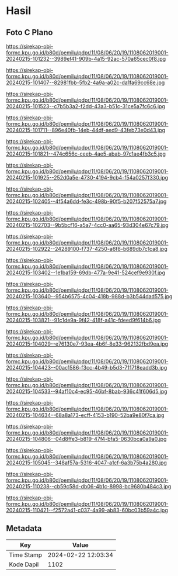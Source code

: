 # Hasil

## Foto C Plano

https://sirekap-obj-formc.kpu.go.id/b80d/pemilu/pdpr/11/08/06/20/19/1108062019001-20240215-101232--3989ef41-909b-4a15-92ac-570a65cec0f8.jpg

https://sirekap-obj-formc.kpu.go.id/b80d/pemilu/pdpr/11/08/06/20/19/1108062019001-20240215-101407--82981fbb-5fb2-4a9a-a02c-da1fa69cc68e.jpg

https://sirekap-obj-formc.kpu.go.id/b80d/pemilu/pdpr/11/08/06/20/19/1108062019001-20240215-101523--c7b5b3a2-f2dd-43a3-b51c-31ce5a7fc6c6.jpg

https://sirekap-obj-formc.kpu.go.id/b80d/pemilu/pdpr/11/08/06/20/19/1108062019001-20240215-101711--896e40fb-14eb-44df-aed9-43feb73e0d43.jpg

https://sirekap-obj-formc.kpu.go.id/b80d/pemilu/pdpr/11/08/06/20/19/1108062019001-20240215-101821--474c656c-ceeb-4ae5-abab-97c1ae4fb3c5.jpg

https://sirekap-obj-formc.kpu.go.id/b80d/pemilu/pdpr/11/08/06/20/19/1108062019001-20240215-101925--252d0a5e-4730-4194-9cb4-f54a0257f330.jpg

https://sirekap-obj-formc.kpu.go.id/b80d/pemilu/pdpr/11/08/06/20/19/1108062019001-20240215-102405--4f54a6dd-fe3c-498b-90f5-b207f52575a7.jpg

https://sirekap-obj-formc.kpu.go.id/b80d/pemilu/pdpr/11/08/06/20/19/1108062019001-20240215-102703--9b5bcf16-a5a7-4cc0-aa65-93d304e67c79.jpg

https://sirekap-obj-formc.kpu.go.id/b80d/pemilu/pdpr/11/08/06/20/19/1108062019001-20240215-102922--24289100-f737-4250-a6f8-b689db7c1ca8.jpg

https://sirekap-obj-formc.kpu.go.id/b80d/pemilu/pdpr/11/08/06/20/19/1108062019001-20240215-103402--1e1ba159-69db-477a-9e41-524cef9e930f.jpg

https://sirekap-obj-formc.kpu.go.id/b80d/pemilu/pdpr/11/08/06/20/19/1108062019001-20240215-103640--954b6575-4c04-418b-988d-b3b544dad575.jpg

https://sirekap-obj-formc.kpu.go.id/b80d/pemilu/pdpr/11/08/06/20/19/1108062019001-20240215-103821--91c1de9a-9f42-418f-a41c-fdeed9f614b6.jpg

https://sirekap-obj-formc.kpu.go.id/b80d/pemilu/pdpr/11/08/06/20/19/1108062019001-20240215-104029--e76130e7-93ea-4b6f-8e33-962132fbd9ea.jpg

https://sirekap-obj-formc.kpu.go.id/b80d/pemilu/pdpr/11/08/06/20/19/1108062019001-20240215-104423--00ac1586-f3cc-4b49-b5d3-711718eadd3b.jpg

https://sirekap-obj-formc.kpu.go.id/b80d/pemilu/pdpr/11/08/06/20/19/1108062019001-20240215-104533--94af10c4-ec95-46bf-8bab-936c41f606d5.jpg

https://sirekap-obj-formc.kpu.go.id/b80d/pemilu/pdpr/11/08/06/20/19/1108062019001-20240215-104634--68a8a173-ecff-4153-b190-52ba9e80f7ca.jpg

https://sirekap-obj-formc.kpu.go.id/b80d/pemilu/pdpr/11/08/06/20/19/1108062019001-20240215-104806--04d8ffe3-b819-47f4-bfa5-0630bca0a9a0.jpg

https://sirekap-obj-formc.kpu.go.id/b80d/pemilu/pdpr/11/08/06/20/19/1108062019001-20240215-105045--348af57a-5316-4047-a1cf-6a3b75b4a280.jpg

https://sirekap-obj-formc.kpu.go.id/b80d/pemilu/pdpr/11/08/06/20/19/1108062019001-20240215-110238--cb59c58d-db06-4b1c-8998-bc9680b484c3.jpg

https://sirekap-obj-formc.kpu.go.id/b80d/pemilu/pdpr/11/08/06/20/19/1108062019001-20240215-110421--f2572a41-c037-4a99-ab83-60bc03b59a4c.jpg


## Metadata

| Key        | Value               |
| ---------- | ------------------- |
| Time Stamp | 2024-02-22 12:03:34 |
| Kode Dapil | 1102                |



